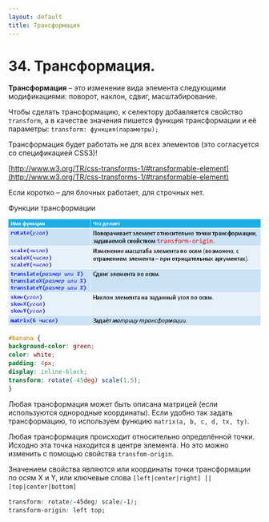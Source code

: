 ```yaml
---
layout: default
title: Трансформация
---
```


# 34. Трансформация.

**Трансформация** – это изменение вида элемента следующими модификациями: поворот, наклон, сдвиг, масштабирование.

Чтобы сделать трансформацию, к селектору добавляется свойство `transform`, а в качестве значения пишется функция трансформации и её параметры: `transform: функция(параметры);`

Трансформация будет работать не для всех элементов (это согласуется со спецификацией CSS3)!

[http://www.w3.org/TR/css-transforms-1/#transformable-element](http://www.w3.org/TR/css-transforms-1/#transformable-element)

Если коротко – для блочных работает, для строчных нет.


Функции трансформации

![](images/chrome_2017-05-27_18-01-30.png)

```css
#banana {
background-color: green;
color: white;
padding: 4px;
display: inline-block;
transform: rotate(-45deg) scale(1.5);
}
```

Любая трансформация может быть описана матрицей (если используются однородные координаты). Если удобно так задать трансформацию, то используем функцию `matrix(a, b, c, d, tx, ty)`.

Любая трансформация происходит относительно определённой точки. Исходно эта точка находится в центре элемента. Но это можно изменить с помощью свойства `transfom-origin`.

Значением свойства являются или координаты точки трансформации по осям X и Y, или ключевые слова `[left|center|right] || [top|center|bottom]`

```css
transform: rotate(-45deg) scale(-1);
transform-origin: left top;
```